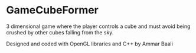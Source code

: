 # GameCubeFormer
3 dimensional game where the player controls a cube and must avoid being crushed by other cubes falling from the sky.

Designed and coded with OpenGL libraries and C++ by Ammar Baali

